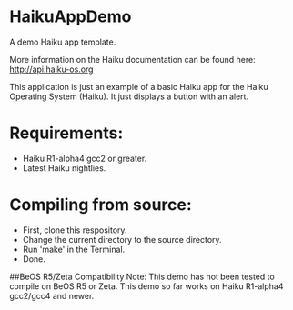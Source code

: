 HaikuAppDemo
============

A demo Haiku app template.
 
More information on the Haiku documentation can be found here: http://api.haiku-os.org  

This application is just an example of a basic Haiku app for the Haiku Operating System (Haiku). It just displays a button with an alert.

Requirements:
=============
* Haiku R1-alpha4 gcc2 or greater.
* Latest Haiku nightlies.

Compiling from source:
======================

* First, clone this respository.
* Change the current directory to the source directory.
* Run 'make' in the Terminal.
* Done.

##BeOS R5/Zeta Compatibility Note:
This demo has not been tested to compile on BeOS R5 or Zeta. This demo so far works on Haiku R1-alpha4 gcc2/gcc4 and newer.

